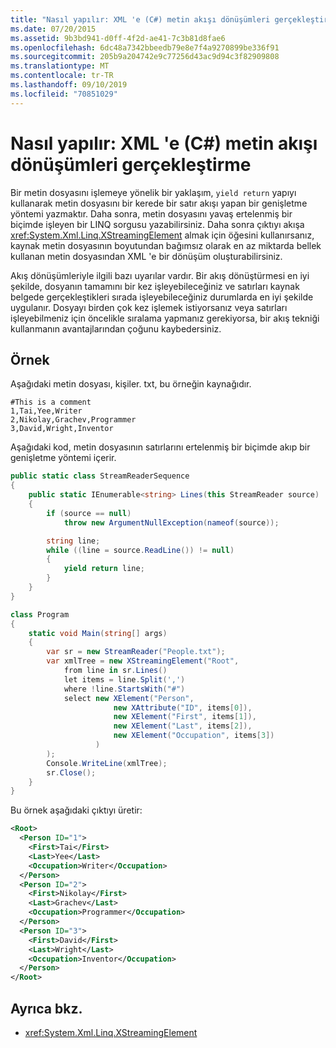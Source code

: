 ```yaml
---
title: "Nasıl yapılır: XML 'e (C#) metin akışı dönüşümleri gerçekleştirme"
ms.date: 07/20/2015
ms.assetid: 9b3bd941-d0ff-4f2d-ae41-7c3b81d8fae6
ms.openlocfilehash: 6dc48a7342bbeedb79e8e7f4a9270899be336f91
ms.sourcegitcommit: 205b9a204742e9c77256d43ac9d94c3f82909808
ms.translationtype: MT
ms.contentlocale: tr-TR
ms.lasthandoff: 09/10/2019
ms.locfileid: "70851029"
---
```

# <a name="how-to-perform-streaming-transformations-of-text-to-xml-c"></a>Nasıl yapılır: XML 'e (C#) metin akışı dönüşümleri gerçekleştirme

Bir metin dosyasını işlemeye yönelik bir yaklaşım, `yield return` yapıyı kullanarak metin dosyasını bir kerede bir satır akışı yapan bir genişletme yöntemi yazmaktır. Daha sonra, metin dosyasını yavaş ertelenmiş bir biçimde işleyen bir LINQ sorgusu yazabilirsiniz. Daha sonra çıktıyı akışa <xref:System.Xml.Linq.XStreamingElement> almak için öğesini kullanırsanız, kaynak metin dosyasının boyutundan bağımsız olarak en az miktarda bellek kullanan metin dosyasından XML 'e bir dönüşüm oluşturabilirsiniz.

 Akış dönüşümleriyle ilgili bazı uyarılar vardır. Bir akış dönüştürmesi en iyi şekilde, dosyanın tamamını bir kez işleyebileceğiniz ve satırları kaynak belgede gerçekleştikleri sırada işleyebileceğiniz durumlarda en iyi şekilde uygulanır. Dosyayı birden çok kez işlemek istiyorsanız veya satırları işleyebilmeniz için öncelikle sıralama yapmanız gerekiyorsa, bir akış tekniği kullanmanın avantajlarından çoğunu kaybedersiniz.

## <a name="example"></a>Örnek

 Aşağıdaki metin dosyası, kişiler. txt, bu örneğin kaynağıdır.

```text
#This is a comment
1,Tai,Yee,Writer
2,Nikolay,Grachev,Programmer
3,David,Wright,Inventor
```

 Aşağıdaki kod, metin dosyasının satırlarını ertelenmiş bir biçimde akıp bir genişletme yöntemi içerir.

```csharp
public static class StreamReaderSequence
{
    public static IEnumerable<string> Lines(this StreamReader source)
    {
        if (source == null)
            throw new ArgumentNullException(nameof(source));

        string line;
        while ((line = source.ReadLine()) != null)
        {
            yield return line;
        }
    }
}

class Program
{
    static void Main(string[] args)
    {
        var sr = new StreamReader("People.txt");
        var xmlTree = new XStreamingElement("Root",
            from line in sr.Lines()
            let items = line.Split(',')
            where !line.StartsWith("#")
            select new XElement("Person",
                       new XAttribute("ID", items[0]),
                       new XElement("First", items[1]),
                       new XElement("Last", items[2]),
                       new XElement("Occupation", items[3])
                   )
        );
        Console.WriteLine(xmlTree);
        sr.Close();
    }
}
```

 Bu örnek aşağıdaki çıktıyı üretir:

```xml
<Root>
  <Person ID="1">
    <First>Tai</First>
    <Last>Yee</Last>
    <Occupation>Writer</Occupation>
  </Person>
  <Person ID="2">
    <First>Nikolay</First>
    <Last>Grachev</Last>
    <Occupation>Programmer</Occupation>
  </Person>
  <Person ID="3">
    <First>David</First>
    <Last>Wright</Last>
    <Occupation>Inventor</Occupation>
  </Person>
</Root>
```

## <a name="see-also"></a>Ayrıca bkz.

- <xref:System.Xml.Linq.XStreamingElement>
